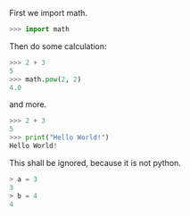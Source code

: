 First we import math.
```python
>>> import math
```

Then do some calculation:
```python
>>> 2 + 3
5
>>> math.pow(2, 2)
4.0
```

and more.
```python
>>> 2 + 3
5
>>> print("Hello World!")
Hello World!
```

This shall be ignored, because it is not python.
```javascript
> a = 3
3
> b = 4
4
```
